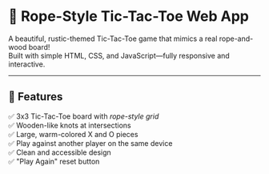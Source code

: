# 🎯 Rope-Style Tic-Tac-Toe Web App

A beautiful, rustic-themed Tic-Tac-Toe game that mimics a real rope-and-wood board!  
Built with simple HTML, CSS, and JavaScript—fully responsive and interactive.

---

## 🌟 Features

✅ 3x3 Tic-Tac-Toe board with *rope-style grid*  
✅ Wooden-like knots at intersections  
✅ Large, warm-colored X and O pieces  
✅ Play against another player on the same device  
✅ Clean and accessible design  
✅ "Play Again" reset button  
